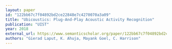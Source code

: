 ```yaml
---
layout: paper
id: "122bb67c7f04892bd2ce22848e7c4270070a3a09"
title: "Ubicoustics: Plug-And-Play Acoustic Activity Recognition"
publication: "UIST"
year: 2018
external_url: https://www.semanticscholar.org/paper/122bb67c7f04892bd2ce22848e7c4270070a3a09
authors: "Gierad Laput, K. Ahuja, Mayank Goel, C. Harrison"
---
```

